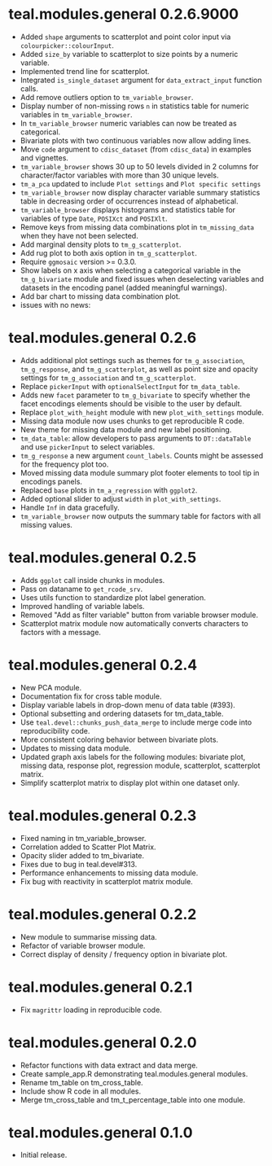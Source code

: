 # teal.modules.general 0.2.6.9000

* Added `shape` arguments to scatterplot and point color input via `colourpicker::colourInput`.
* Added `size_by` variable to scatterplot to size points by a numeric variable.
* Implemented trend line for scatterplot.
* Integrated `is_single_dataset` argument for `data_extract_input` function calls.
* Add remove outliers option to `tm_variable_browser`.
* Display number of non-missing rows `n` in statistics table for numeric variables in `tm_variable_browser`.
* In `tm_variable_browser` numeric variables can now be treated as categorical.  
* Bivariate plots with two continuous variables now allow adding lines.
* Move `code` argument to `cdisc_dataset` (from `cdisc_data`) in examples and vignettes.
* `tm_variable_browser` shows 30 up to 50 levels divided in 2 columns for character/factor variables with more than 30 unique levels.
* `tm_a_pca` updated to include `Plot settings` and `Plot specific settings`
* `tm_variable_browser` now display character variable summary statistics table in decreasing order of occurrences instead of alphabetical. 
* `tm_variable_browser` displays histograms and statistics table for variables of type `Date`, `POSIXct` and `POSIXlt`.
* Remove keys from missing data combinations plot in `tm_missing_data` when they have not been selected. 
* Add marginal density plots to `tm_g_scatterplot`.
* Add rug plot to both axis option in `tm_g_scatterplot`.
* Require `ggmosaic` version >= 0.3.0.
* Show labels on x axis when selecting a categorical variable in the `tm_g_bivariate` module and fixed issues when deselecting variables and datasets in the encoding panel (added meaningful warnings).
* Add bar chart to missing data combination plot.
* issues with no news:

# teal.modules.general 0.2.6

* Adds additional plot settings such as themes for `tm_g_association`, `tm_g_response`, and `tm_g_scatterplot`, as well as point size and opacity settings for `tm_g_association` and `tm_g_scatterplot`.
* Replace `pickerInput` with `optionalSelectInput` for `tm_data_table`.
* Adds new `facet` parameter to `tm_g_bivariate` to specify whether the facet encodings elements should be visible to the user by default.
* Replace `plot_with_height` module with new `plot_with_settings` module. 
* Missing data module now uses chunks to get reproducible R code.
* New theme for missing data module and new label positioning.
* `tm_data_table`: allow developers to pass arguments to `DT::dataTable` and use `pickerInput` to select variables.
* `tm_g_response` a new argument `count_labels`. Counts might be assessed for the frequency plot too.
* Moved missing data module summary plot footer elements to tool tip in encodings panels.
* Replaced `base` plots in `tm_a_regression` with `ggplot2`.
* Added optional slider to adjust `width` in `plot_with_settings`.
* Handle `Inf` in data gracefully.
* `tm_variable_browser` now outputs the summary table for factors with all missing values.

# teal.modules.general 0.2.5

* Adds `ggplot` call inside chunks in modules.
* Pass on dataname to `get_rcode_srv`.
* Uses utils function to standardize plot label generation.
* Improved handling of variable labels.
* Removed "Add as filter variable" button from variable browser module.
* Scatterplot matrix module now automatically converts characters to factors with a message.

# teal.modules.general 0.2.4

* New PCA module.
* Documentation fix for cross table module.
* Display variable labels in drop-down menu of data table (#393).
* Optional subsetting and ordering datasets for tm_data_table.
* Use `teal.devel::chunks_push_data_merge` to include merge code into reproducibility code.
* More consistent coloring behavior between bivariate plots.
* Updates to missing data module.
* Updated graph axis labels for the following modules: bivariate plot, missing data, response plot, regression module, scatterplot, scatterplot matrix.
* Simplify scatterplot matrix to display plot within one dataset only.

# teal.modules.general 0.2.3

* Fixed naming in tm_variable_browser.
* Correlation added to Scatter Plot Matrix.
* Opacity slider added to tm_bivariate.
* Fixes due to bug in teal.devel#313.
* Performance enhancements to missing data module.
* Fix bug with reactivity in scatterplot matrix module.

# teal.modules.general 0.2.2

* New module to summarise missing data.
* Refactor of variable browser module.
* Correct display of density / frequency option in bivariate plot.

# teal.modules.general 0.2.1

* Fix `magrittr` loading in reproducible code.

# teal.modules.general 0.2.0

* Refactor functions with data extract and data merge.
* Create sample_app.R demonstrating teal.modules.general modules.
* Rename tm_table on tm_cross_table.
* Include show R code in all modules.
* Merge tm_cross_table and tm_t_percentage_table into one module.

# teal.modules.general 0.1.0

* Initial release.
